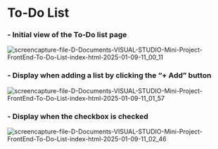 # To-Do List

### - Initial view of the To-Do list page 
![screencapture-file-D-Documents-VISUAL-STUDIO-Mini-Project-FrontEnd-To-Do-List-index-html-2025-01-09-11_00_11](https://github.com/user-attachments/assets/cc1ff175-ea29-4af4-9f65-993c897cd2ef)

### - Display when adding a list by clicking the “+ Add” button
![screencapture-file-D-Documents-VISUAL-STUDIO-Mini-Project-FrontEnd-To-Do-List-index-html-2025-01-09-11_01_57](https://github.com/user-attachments/assets/2b535ff6-8d07-4c82-9595-12aedada3d69)

### - Display when the checkbox is checked
![screencapture-file-D-Documents-VISUAL-STUDIO-Mini-Project-FrontEnd-To-Do-List-index-html-2025-01-09-11_02_46](https://github.com/user-attachments/assets/11763a5f-7664-4922-8122-8f719e6d9709)
